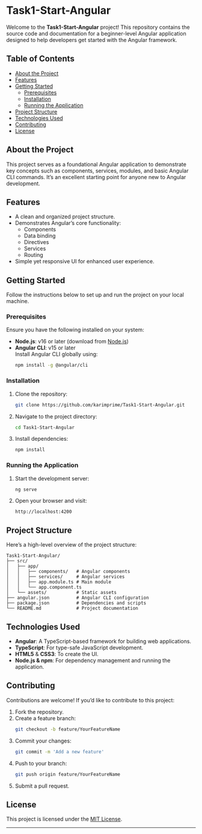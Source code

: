 # Task1-Start-Angular

Welcome to the **Task1-Start-Angular** project! This repository contains the source code and documentation for a beginner-level Angular application designed to help developers get started with the Angular framework.

## Table of Contents

- [About the Project](#about-the-project)
- [Features](#features)
- [Getting Started](#getting-started)
  - [Prerequisites](#prerequisites)
  - [Installation](#installation)
  - [Running the Application](#running-the-application)
- [Project Structure](#project-structure)
- [Technologies Used](#technologies-used)
- [Contributing](#contributing)
- [License](#license)

## About the Project

This project serves as a foundational Angular application to demonstrate key concepts such as components, services, modules, and basic Angular CLI commands. It’s an excellent starting point for anyone new to Angular development.

## Features

- A clean and organized project structure.
- Demonstrates Angular’s core functionality:
  - Components
  - Data binding
  - Directives
  - Services
  - Routing
- Simple yet responsive UI for enhanced user experience.

## Getting Started

Follow the instructions below to set up and run the project on your local machine.

### Prerequisites

Ensure you have the following installed on your system:

- **Node.js**: v16 or later (download from [Node.js](https://nodejs.org))
- **Angular CLI**: v15 or later  
  Install Angular CLI globally using:
  ```bash
  npm install -g @angular/cli
  ```

### Installation

1. Clone the repository:
   ```bash
   git clone https://github.com/karimprime/Task1-Start-Angular.git
   ```
2. Navigate to the project directory:
   ```bash
   cd Task1-Start-Angular
   ```
3. Install dependencies:
   ```bash
   npm install
   ```

### Running the Application

1. Start the development server:
   ```bash
   ng serve
   ```
2. Open your browser and visit:
   ```
   http://localhost:4200
   ```

## Project Structure

Here’s a high-level overview of the project structure:

```
Task1-Start-Angular/
├── src/
│   ├── app/
│   │   ├── components/   # Angular components
│   │   ├── services/     # Angular services
│   │   ├── app.module.ts # Main module
│   │   └── app.component.ts
│   └── assets/           # Static assets
├── angular.json          # Angular CLI configuration
├── package.json          # Dependencies and scripts
└── README.md             # Project documentation
```

## Technologies Used

- **Angular**: A TypeScript-based framework for building web applications.
- **TypeScript**: For type-safe JavaScript development.
- **HTML5** & **CSS3**: To create the UI.
- **Node.js & npm**: For dependency management and running the application.

## Contributing

Contributions are welcome! If you’d like to contribute to this project:

1. Fork the repository.
2. Create a feature branch:
   ```bash
   git checkout -b feature/YourFeatureName
   ```
3. Commit your changes:
   ```bash
   git commit -m 'Add a new feature'
   ```
4. Push to your branch:
   ```bash
   git push origin feature/YourFeatureName
   ```
5. Submit a pull request.

## License

This project is licensed under the [MIT License](LICENSE).

---
